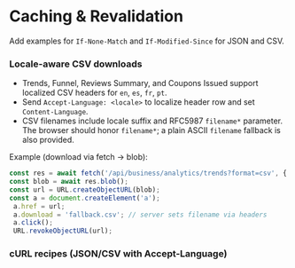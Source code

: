 # Caching & Revalidation

Add examples for `If-None-Match` and `If-Modified-Since` for JSON and CSV.

### Locale-aware CSV downloads

- Trends, Funnel, Reviews Summary, and Coupons Issued support localized CSV headers for `en`, `es`, `fr`, `pt`.
- Send `Accept-Language: <locale>` to localize header row and set `Content-Language`.
- CSV filenames include locale suffix and RFC5987 `filename*` parameter. The browser should honor `filename*`; a plain ASCII `filename` fallback is also provided.

Example (download via fetch → blob):

```ts
const res = await fetch('/api/business/analytics/trends?format=csv', { headers: { 'Accept-Language': 'fr-FR' } });
const blob = await res.blob();
const url = URL.createObjectURL(blob);
const a = document.createElement('a');
 a.href = url;
 a.download = 'fallback.csv'; // server sets filename via headers
 a.click();
 URL.revokeObjectURL(url);
```

### cURL recipes (JSON/CSV with Accept-Language)

```bash